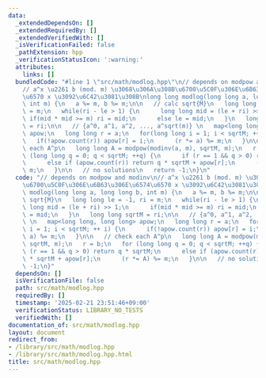 ```yaml
---
data:
  _extendedDependsOn: []
  _extendedRequiredBy: []
  _extendedVerifiedWith: []
  _isVerificationFailed: false
  _pathExtension: hpp
  _verificationStatusIcon: ':warning:'
  attributes:
    links: []
  bundledCode: "#line 1 \"src/math/modlog.hpp\"\n// depends on modpow and modinv\n\
    // a^x \u2261 b (mod. m) \u3068\u306A\u308B\u6700\u5C0F\u306E\u6B63\u306E\u6574\
    \u6570 x \u3092\u6C42\u3081\u308B\nlong long modlog(long long a, long long b,\
    \ int m) {\n   a %= m, b %= m;\n\n   // calc sqrt{M}\n   long long le = -1, ri\
    \ = m;\n   while(ri - le > 1) {\n      long long mid = (le + ri) >> 1;\n     \
    \ if(mid * mid >= m) ri = mid;\n      else le = mid;\n   }\n   long long sqrtM\
    \ = ri;\n\n   // {a^0, a^1, a^2, ..., a^sqrt(m)} \n   map<long long, long long>\
    \ apow;\n   long long r = a;\n   for(long long i = 1; i < sqrtM; ++ i) {\n   \
    \   if(!apow.count(r)) apow[r] = i;\n      (r *= a) %= m;\n   }\n\n   // check\
    \ each A^p\n   long long A = modpow(modinv(a, m), sqrtM, m);\n   r = b;\n   for\
    \ (long long q = 0; q < sqrtM; ++q) {\n      if (r == 1 && q > 0) return q * sqrtM;\n\
    \      else if (apow.count(r)) return q * sqrtM + apow[r];\n      (r *= A) %=\
    \ m;\n   }\n\n   // no solutions\n   return -1;\n}\n"
  code: "// depends on modpow and modinv\n// a^x \u2261 b (mod. m) \u3068\u306A\u308B\
    \u6700\u5C0F\u306E\u6B63\u306E\u6574\u6570 x \u3092\u6C42\u3081\u308B\nlong long\
    \ modlog(long long a, long long b, int m) {\n   a %= m, b %= m;\n\n   // calc\
    \ sqrt{M}\n   long long le = -1, ri = m;\n   while(ri - le > 1) {\n      long\
    \ long mid = (le + ri) >> 1;\n      if(mid * mid >= m) ri = mid;\n      else le\
    \ = mid;\n   }\n   long long sqrtM = ri;\n\n   // {a^0, a^1, a^2, ..., a^sqrt(m)}\
    \ \n   map<long long, long long> apow;\n   long long r = a;\n   for(long long\
    \ i = 1; i < sqrtM; ++ i) {\n      if(!apow.count(r)) apow[r] = i;\n      (r *=\
    \ a) %= m;\n   }\n\n   // check each A^p\n   long long A = modpow(modinv(a, m),\
    \ sqrtM, m);\n   r = b;\n   for (long long q = 0; q < sqrtM; ++q) {\n      if\
    \ (r == 1 && q > 0) return q * sqrtM;\n      else if (apow.count(r)) return q\
    \ * sqrtM + apow[r];\n      (r *= A) %= m;\n   }\n\n   // no solutions\n   return\
    \ -1;\n}"
  dependsOn: []
  isVerificationFile: false
  path: src/math/modlog.hpp
  requiredBy: []
  timestamp: '2025-02-21 23:51:46+09:00'
  verificationStatus: LIBRARY_NO_TESTS
  verifiedWith: []
documentation_of: src/math/modlog.hpp
layout: document
redirect_from:
- /library/src/math/modlog.hpp
- /library/src/math/modlog.hpp.html
title: src/math/modlog.hpp
---
```

